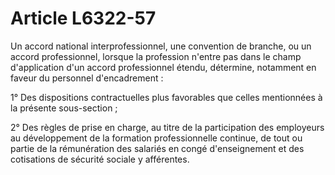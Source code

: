 # Article L6322-57

Un accord national interprofessionnel, une convention de branche, ou un accord professionnel, lorsque la profession n'entre pas dans le champ d'application d'un accord professionnel étendu, détermine, notamment en faveur du personnel d'encadrement :

1° Des dispositions contractuelles plus favorables que celles mentionnées à la présente sous-section ;

2° Des règles de prise en charge, au titre de la participation des employeurs au développement de la formation professionnelle continue, de tout ou partie de la rémunération des salariés en congé d'enseignement et des cotisations de sécurité sociale y afférentes.